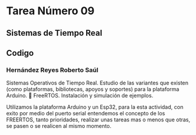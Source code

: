 # Tarea Número 09
## Sistemas de Tiempo Real
##  Codigo 
### Hernández Reyes Roberto Saúl

Sistemas Operativos de Tiempo Real. Estudio de las variantes que existen (como plataformas, bibliotecas, apoyos y soportes) para la plataforma Arduino.
 FreeRTOS. Instalación y simulación de ejemplos.

Utilizamos la plataforma Arduino y un Esp32,  para la  esta actividad, con exito por medio del puerto serial entendemos el concepto de los FREERTOS, tanto prioridades, realizar unas tareas mas o menos que otras, se pasen o se realicen al mismo momento.

